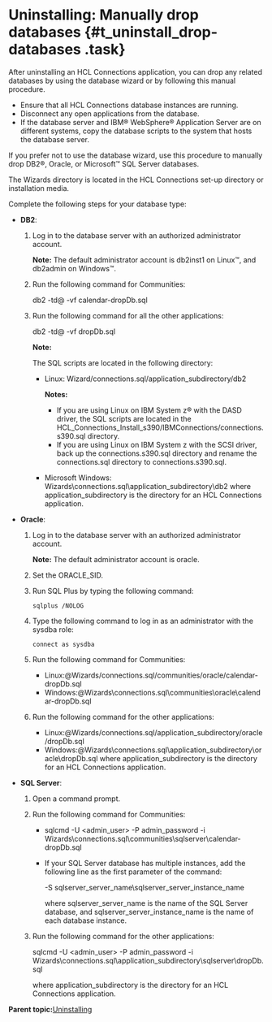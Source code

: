 # Uninstalling: Manually drop databases {#t_uninstall_drop-databases .task}

After uninstalling an HCL Connections application, you can drop any related databases by using the database wizard or by following this manual procedure.

-   Ensure that all HCL Connections database instances are running.
-   Disconnect any open applications from the database.
-   If the database server and IBM® WebSphere® Application Server are on different systems, copy the database scripts to the system that hosts the database server.

If you prefer not to use the database wizard, use this procedure to manually drop DB2®, Oracle, or Microsoft™ SQL Server databases.

The Wizards directory is located in the HCL Connections set-up directory or installation media.

Complete the following steps for your database type:

-   **DB2**:

    1.  Log in to the database server with an authorized administrator account.

        **Note:** The default administrator account is db2inst1 on Linux™, and db2admin on Windows™.

    2.  Run the following command for Communities:

        db2 -td@ -vf calendar-dropDb.sql

    3.  Run the following command for all the other applications:

        db2 -td@ -vf dropDb.sql

        **Note:**

        The SQL scripts are located in the following directory:

        -   Linux: Wizard/connections.sql/application\_subdirectory/db2

            **Notes:**

            -   If you are using Linux on IBM System z® with the DASD driver, the SQL scripts are located in the HCL\_Connections\_Install\_s390/IBMConnections/connections.s390.sql directory.
            -   If you are using Linux on IBM System z with the SCSI driver, back up the connections.s390.sql directory and rename the connections.sql directory to connections.s390.sql.
        -   Microsoft Windows: Wizards\\connections.sql\\application\_subdirectory\\db2
        where application\_subdirectory is the directory for an HCL Connections application.

-   **Oracle**:

    1.  Log in to the database server with an authorized administrator account.

        **Note:** The default administrator account is oracle.

    2.  Set the ORACLE\_SID.

    3.  Run SQL Plus by typing the following command:

        ```
        sqlplus /NOLOG
        ```

    4.  Type the following command to log in as an administrator with the sysdba role:

        ```
        connect as sysdba
        ```

    5.  Run the following command for Communities:

        -   Linux:@Wizards/connections.sql/communities/oracle/calendar-dropDb.sql
        -   Windows:@Wizards\\connections.sql\\communities\\oracle\\calendar-dropDb.sql
    6.  Run the following command for the other applications:

        -   Linux:@Wizards/connections.sql/application\_subdirectory/oracle/dropDb.sql
        -   Windows:@Wizards\\connections.sql\\application\_subdirectory\\oracle\\dropDb.sql
        where application\_subdirectory is the directory for an HCL Connections application.

-   **SQL Server**:

    1.  Open a command prompt.

    2.  Run the following command for Communities:

        -   sqlcmd -U <admin\_user\> -P admin\_password -i Wizards\\connections.sql\\communities\\sqlserver\\calendar-dropDb.sql

        -   If your SQL Server database has multiple instances, add the following line as the first parameter of the command:

            -S sqlserver\_server\_name\\sqlserver\_server\_instance\_name

            where sqlserver\_server\_name is the name of the SQL Server database, and sqlserver\_server\_instance\_name is the name of each database instance.

    3.  Run the following command for the other applications:

        sqlcmd -U <admin\_user\> -P admin\_password -i Wizards\\connections.sql\\application\_subdirectory\\sqlserver\\dropDb.sql

        where application\_subdirectory is the directory for an HCL Connections application.


**Parent topic:**[Uninstalling](../install/t_uninstall_over.md)

